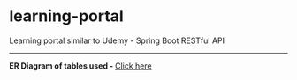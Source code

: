 # learning-portal
Learning portal similar to Udemy - Spring Boot RESTful API <br><hr>
<b>ER Diagram of tables used - </b> <a href="https://drive.google.com/file/d/1ZdItPMgHTKjmZxbCqA0exTYzkkAqV178/view?usp=sharing">Click here</a>
